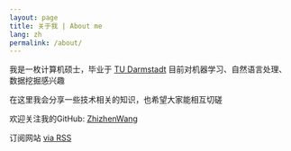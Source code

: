 ```yaml
---
layout: page
title: 关于我 | About me
lang: zh
permalink: /about/
---
```


我是一枚计算机硕士，毕业于 [TU Darmstadt](https://www.tu-darmstadt.de) 目前对机器学习、自然语言处理、数据挖掘感兴趣

在这里我会分享一些技术相关的知识，也希望大家能相互切磋

欢迎关注我的GitHub: [ZhizhenWang](https://github.com/ZhizhenWang)

<p class="rss-subscribe">订阅网站 <a href="{{ "/feed.xml" | relative_url }}">via RSS</a></p>